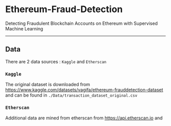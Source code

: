 # Ethereum-Fraud-Detection

Detecting Fraudulent Blockchain Accounts on Ethereum with Supervised Machine Learning

---

## Data

There are 2 data sources : `Kaggle` and `Etherscan`

### `Kaggle`

The original dataset is downloaded from https://www.kaggle.com/datasets/vagifa/ethereum-frauddetection-dataset and can be found in `./Data/transaction_dataset_original.csv`

### `Etherscan`

Additional data are mined from etherscan from https://api.etherscan.io and
